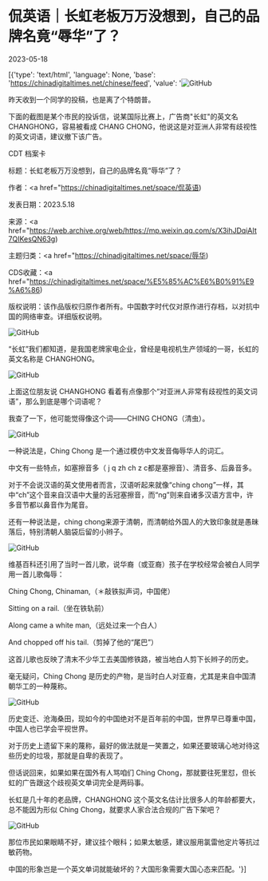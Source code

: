 # 侃英语｜长虹老板万万没想到，自己的品牌名竟“辱华”了？

2023-05-18

[{'type': 'text/html', 'language': None, 'base': 'https://chinadigitaltimes.net/chinese/feed', 'value': '![GitHub](https://chinadigitaltimes.net/chinese/files/2023/05/image-1684412333763.png)

昨天收到一个同学的投稿，也是离了个特朗普。

下面的截图是某个市民的投诉信，说某国际比赛上，广告商&quot;长虹&quot;的英文名 CHANGHONG，容易被看成 CHANG CHONG，他说这是对亚洲人非常有歧视性的英文词语，建议撤下该广告。



CDT 档案卡

标题：长虹老板万万没想到，自己的品牌名竟“辱华”了？

作者：<a href="https://chinadigitaltimes.net/space/侃英语)

发表日期：2023.5.18

来源：<a href="https://web.archive.org/web/https://mp.weixin.qq.com/s/X3ihJDqiAIt7QIKesQN63g)

主题归类：<a href="https://chinadigitaltimes.net/space/辱华)

CDS收藏：<a href="https://chinadigitaltimes.net/space/%E5%85%AC%E6%B0%91%E9%A6%86)

版权说明：该作品版权归原作者所有。中国数字时代仅对原作进行存档，以对抗中国的网络审查。详细版权说明。





![GitHub](https://chinadigitaltimes.net/chinese/files/2023/05/image-1684412369313.png)

“长虹”我们都知道，是我国老牌家电企业，曾经是电视机生产领域的一哥，长虹的英文名称是 CHANGHONG。

![GitHub](https://chinadigitaltimes.net/chinese/files/2023/05/image-1684412379005.png)

上面这位朋友说 CHANGHONG 看着有点像那个“对亚洲人非常有歧视性的英文词语”，那么到底是哪个词语呢？

我查了一下，他可能觉得像这个词——CHING CHONG（清虫）。

![GitHub](https://chinadigitaltimes.net/chinese/files/2023/05/image-1684412388181.png)

一种说法是，Ching Chong 是一个通过模仿中文发音侮辱华人的词汇。

中文有一些特点，如塞擦音多（ j q zh ch z c都是塞擦音）、清音多、后鼻音多。

对于不会说汉语的英文使用者而言，汉语听起来就像“ching chong”一样，其中“ch”这个音来自汉语中大量的舌冠塞擦音，而“ng”则来自诸多汉语方言中，许多音节都以鼻音作为尾音。

还有一种说法是，ching chong来源于清朝，而清朝给外国人的大致印象就是愚昧落后，特别清朝人脑袋后留的小辫子。

![GitHub](https://chinadigitaltimes.net/chinese/files/2023/05/image-1684412409464.png)

维基百科还引用了当时一首儿歌，说华裔（或亚裔）孩子在学校经常会被白人同学用一首儿歌侮辱：



Ching Chong, Chinaman,（＊敲铁拟声词，中国佬）

Sitting on a rail.（坐在铁轨前）

Along came a white man,（远处过来一个白人）

And chopped off his tail.（剪掉了他的“尾巴”）



这首儿歌也反映了清末不少华工去美国修铁路，被当地白人剪下长辫子的历史。

毫无疑问，Ching Chong 是历史的产物，是当时白人对亚裔，尤其是来自中国清朝华工的一种蔑称。

![GitHub](https://chinadigitaltimes.net/chinese/files/2023/05/image-1684412441645.png)

历史变迁、沧海桑田，现如今的中国绝对不是百年前的中国，世界早已尊重中国，中国人也已学会平视世界。

对于历史上遗留下来的蔑称，最好的做法就是一笑置之，如果还要玻璃心地对待这些历史的垃圾，那就是自卑的表现了。

但话说回来，如果如果在国外有人骂咱们 Ching Chong，那就要往死里怼，但长虹的广告跟这个歧视英文单词完全是两码事。

长虹是几十年的老品牌，CHANGHONG 这个英文名估计比很多人的年龄都要大，总不能因为形似 Ching Chong，就要求人家合法合规的广告下架吧？

![GitHub](https://chinadigitaltimes.net/chinese/files/2023/05/image-1684412457629.png)

那位市民如果眼睛不好，建议挂个眼科；如果太敏感，建议服用氯雷他定片等抗过敏药物。

中国的形象岂是一个英文单词就能破坏的？大国形象需要大国心态来匹配。'}]